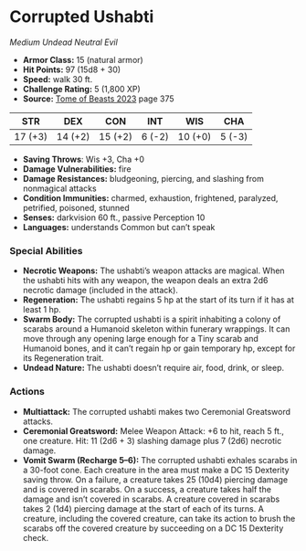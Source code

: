# Corrupted Ushabti

*Medium* *Undead* *Neutral Evil*

- **Armor Class:** 15 (natural armor)
- **Hit Points:** 97 (15d8 + 30)
- **Speed:** walk 30 ft.
- **Challenge Rating:** 5 (1,800 XP)
- **Source:** [Tome of Beasts 2023](https://koboldpress.com/kpstore/product/tome-of-beasts-1-2023-edition/) page 375

| STR | DEX | CON | INT | WIS | CHA |
| --- | --- | --- | --- | --- | --- |
| 17 (+3) | 14 (+2) | 15 (+2) | 6 (-2) | 10 (+0) | 5 (-3) |

- **Saving Throws**: Wis +3, Cha +0
- **Damage Vulnerabilities:** fire
- **Damage Resistances:** bludgeoning, piercing, and slashing from nonmagical attacks
- **Condition Immunities:** charmed, exhaustion, frightened, paralyzed, petrified, poisoned, stunned
- **Senses:** darkvision 60 ft., passive Perception 10
- **Languages:** understands Common but can’t speak

### Special Abilities

- **Necrotic Weapons:** The ushabti’s weapon attacks are magical. When the ushabti hits with any weapon, the weapon deals an extra 2d6 necrotic damage (included in the attack).
- **Regeneration:** The ushabti regains 5 hp at the start of its turn if it has at least 1 hp.
- **Swarm Body:** The corrupted ushabti is a spirit inhabiting a colony of scarabs around a Humanoid skeleton within funerary wrappings. It can move through any opening large enough for a Tiny scarab and Humanoid bones, and it can’t regain hp or gain temporary hp, except for its Regeneration trait.
- **Undead Nature:** The ushabti doesn’t require air, food, drink, or sleep.

### Actions

- **Multiattack:** The corrupted ushabti makes two Ceremonial Greatsword attacks.
- **Ceremonial Greatsword:** Melee Weapon Attack: +6 to hit, reach 5 ft., one creature. Hit: 11 (2d6 + 3) slashing damage plus 7 (2d6) necrotic damage.
- **Vomit Swarm (Recharge 5–6):** The corrupted ushabti exhales scarabs in a 30-foot cone. Each creature in the area must make a DC 15 Dexterity saving throw. On a failure, a creature takes 25 (10d4) piercing damage and is covered in scarabs. On a success, a creature takes half the damage and isn’t covered in scarabs. A creature covered in scarabs takes 2 (1d4) piercing damage at the start of each of its turns. A creature, including the covered creature, can take its action to brush the scarabs off the covered creature by succeeding on a DC 15 Dexterity check.
